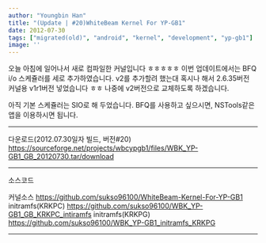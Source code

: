 ```yaml
---
author: "Youngbin Han"
title: "(Update | #20)WhiteBeam Kernel For YP-GB1"
date: 2012-07-30
tags: ["migrated(old)", "android", "kernel", "development", "yp-gb1"]
image: ''
---
```


오늘 아침에 일어나서 새로 컴파일한 커널입니다 ㅎㅎㅎㅎㅎ
이번 업데이트에서는 BFQ i/o 스케쥴러를 세로 추가하였습니다.
v2를 추가할려 했는대 혹시나 해서 
2.6.35버전 커널용 v1r1버전 넣었습니다 ㅎㅎ
나중에 v2버전으로 교체하도록 하겠습니다.

아직 기본 스케쥴러는 SIO로 해 두었습니다.
BFQ를 사용하고 싶으시면, NSTools같은 앱을 이용하시면 됩니다.


-----------------------------------------------------------

다운로드(2012.07.30일자 빌드, 버전#20)
https://sourceforge.net/projects/wbcypgb1/files/WBK_YP-GB1_GB_20120730.tar/download

-----------------------------------------------------------

소스코드
 
커널소스 https://github.com/sukso96100/WhiteBeam-Kernel-For-YP-GB1
initramfs(KRKPC) https://github.com/sukso96100/WBK_YP-GB1_GB_KRKPC_intiramfs
initramfs(KRKPG) https://github.com/sukso96100/WBK_YP-GB1_initramfs_KRKPG


-----------------------------------------------------------